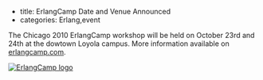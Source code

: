 - title:  ErlangCamp Date and Venue Announced
- categories: Erlang,event

The Chicago 2010 ErlangCamp workshop will be held on October 23rd and 24th at the dowtown Loyola campus.  More information available on [erlangcamp.com](http://erlangcamp.com).

[![ErlangCamp logo](http://erlangcamp.com/image/lib/images/logo.gif()(807B97A50ABED83D97F1CE567BA97922).gif "")](http://erlangcamp.com/)

